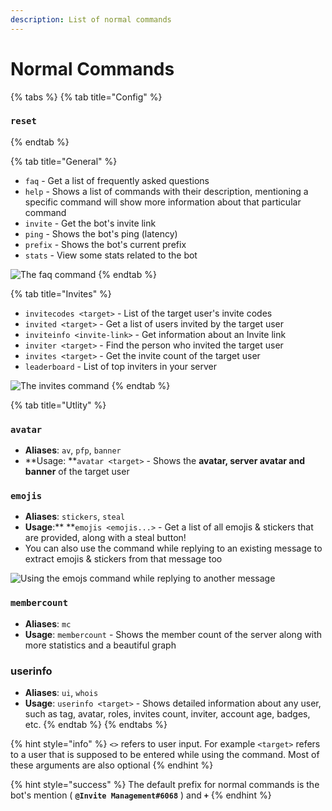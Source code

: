 ```yaml
---
description: List of normal commands
---
```


# Normal Commands

{% tabs %}
{% tab title="Config" %}
### `reset`






{% endtab %}

{% tab title="General" %}
* `faq` - Get a list of frequently asked questions
* `help` - Shows a list of commands with their description, mentioning a specific command will show more information about that particular command
* `invite` - Get the bot's invite link
* `ping` - Shows the bot's ping (latency)
* `prefix` - Shows the bot's current prefix
* `stats` - View some stats related to the bot

![The faq command](https://cdn.discordapp.com/attachments/889530273618886686/898224193257234432/unknown.png)
{% endtab %}

{% tab title="Invites" %}
* `invitecodes <target>` - List of the target user's invite codes
* `invited <target>` - Get a list of users invited by the target user
* `inviteinfo <invite-link>` - Get information about an Invite link
* `inviter <target>` - Find the person who invited the target user
* `invites <target>` - Get the invite count of the target user
* `leaderboard` - List of top inviters in your server

![The invites command](https://cdn.discordapp.com/attachments/889530273618886686/898224542441406504/unknown.png)
{% endtab %}

{% tab title="Utlity" %}
### `avatar`

* **Aliases**: `av`, `pfp`, `banner`
* **Usage: **`avatar <target>` - Shows the **avatar, server avatar and banner** of the target user



### `emojis`

* **Aliases**: `stickers`, `steal`
* **Usage**:** **`emojis <emojis...>` - Get a list of all emojis & stickers that are provided, along with a steal button! 
* You can also use the command while replying to an existing message to extract emojis & stickers from that message too

![Using the emojs command while replying to another message](https://cdn.discordapp.com/attachments/889530273618886686/898232104301764639/unknown.png)



### `membercount`

* **Aliases**: `mc`
* **Usage**: `membercount` - Shows the member count of the server along with more statistics and a beautiful graph



### userinfo

* **Aliases**: `ui`, `whois`
* **Usage**: `userinfo <target>` - Shows detailed information about any user, such as tag, avatar, roles, invites count, inviter, account age, badges, etc.
{% endtab %}
{% endtabs %}



{% hint style="info" %}
`<>` refers to user input. For example `<target>` refers to a user that is supposed to be entered while using the command. Most of these arguments are also optional
{% endhint %}

{% hint style="success" %}
The default prefix for normal commands is the bot's mention ( **`@Invite Management#6068`** ) and **`+`**
{% endhint %}
